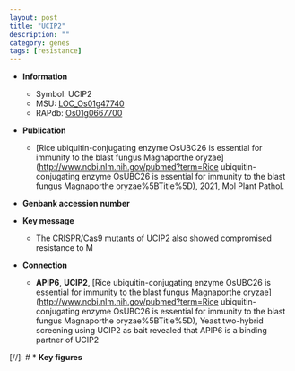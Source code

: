 ```yaml
---
layout: post
title: "UCIP2"
description: ""
category: genes
tags: [resistance]
---
```


* **Information**  
    + Symbol: UCIP2  
    + MSU: [LOC_Os01g47740](http://rice.uga.edu/cgi-bin/ORF_infopage.cgi?orf=LOC_Os01g47740)  
    + RAPdb: [Os01g0667700](http://rapdb.dna.affrc.go.jp/viewer/gbrowse_details/irgsp1?name=Os01g0667700)  

* **Publication**  
    + [Rice ubiquitin-conjugating enzyme OsUBC26 is essential for immunity to the blast fungus Magnaporthe oryzae](http://www.ncbi.nlm.nih.gov/pubmed?term=Rice ubiquitin-conjugating enzyme OsUBC26 is essential for immunity to the blast fungus Magnaporthe oryzae%5BTitle%5D), 2021, Mol Plant Pathol.

* **Genbank accession number**  

* **Key message**  
    + The CRISPR/Cas9 mutants of UCIP2 also showed compromised resistance to M

* **Connection**  
    + __APIP6__, __UCIP2__, [Rice ubiquitin-conjugating enzyme OsUBC26 is essential for immunity to the blast fungus Magnaporthe oryzae](http://www.ncbi.nlm.nih.gov/pubmed?term=Rice ubiquitin-conjugating enzyme OsUBC26 is essential for immunity to the blast fungus Magnaporthe oryzae%5BTitle%5D),  Yeast two-hybrid screening using UCIP2 as bait revealed that APIP6 is a binding partner of UCIP2

[//]: # * **Key figures**  


